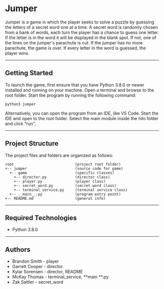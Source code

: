 # Jumper

Jumper is a game in which the player seeks to solve a puzzle by guessing the letters
of a secret word one at a time. A secret word is randomly chosen from a bank of words,
each turn the player has a chance to guess one letter. If the letter is in the word
it will be displayed in the blank spot. If not, one of the lines on the jumper's
parachute is cut. If the jumper has no more parachute, the game is over. If every letter in the word is guessed, the player wins.

---

## Getting Started

To launch the game, first ensure that you have Python 3.8.0 or newer installed
and running on your machine. Open a terminal and browse to the root folder. Start
the program by running the following command:

```
python3 jumper
```

Alternatively, you can open the program from an IDE, like VS Code. Start the IDE
and open to the root folder. Select the main module inside the hilo folder and
click "run".

---

## Project Structure

The project files and folders are organized as follows:

```
root                            (project root folder)
+-- jumper                      (source code for game)
  +-- game                      (specific classes)
    +-- director.py             (director class)
    +-- player.py               (player class)
    +-- secret_word.py          (secret word class)
    +-- terminal_service.py     (terminal service class)
  +-- __main__.py               (program entry point)
+-- README.md                   (general info)
```

---

## Required Technologies

- Python 3.8.0

---

## Authors

- Brandon Smith - player
- Garrett Cooper - director
- Kylar Sorensen - director, README
- McKay Thomas - terminal_service, **main **.py
- Zak Sattler - secret_word
